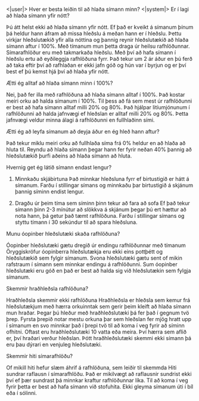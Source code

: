 <|user|>
Hver er besta leiðin til að hlaða símann minn?
<|system|>
Er í lagi að hlaða símann yfir nótt?

Þú átt helst ekki að hlaða símann yfir nótt. Ef það er kveikt á símanum þínum þá heldur hann áfram að missa hleðslu á meðan hann er í hleðslu. Þettu virkjar hleðslutækið yfir alla nóttina og þannig reynir hleðslutækið að hlaða símann aftur í 100%. Með tímanum mun þetta draga úr heilsu rafhlöðunnar. Símarafhlöður eru með takmarkaða hleðslu. Með því að hafa símann í hleðslu ertu að eyðileggja rafhlöðuna fyrr. Það tekur um 2 ár áður en þú ferð að taka eftir því að rafhlaðan er ekki jafn góð og hún var í byrjun og er því best ef þú kemst hjá því að hlaða yfir nótt.

Ætti ég alltaf að hlaða símann minn í 100%?

Nei, það fer illa með rafhlöðuna að hlaða símann alltaf í 100%. Það kostar meiri orku að halda símanum í 100%. Til þess að fá sem mest úr rafhlöðunni er best að hafa símann alltaf milli 20% og 80%. Það hjálpar litíumjónunum í rafhlöðunni að halda jafnvægi ef hleðslan er alltaf milli 20% og 80%. Þetta jafnvægi veldur minna álagi á rafhlöðunni en fullhlaðinn sími.

Ætti ég að leyfa símanum að deyja áður en ég hleð hann aftur?

Það tekur miklu meiri orku að fullhlaða síma frá 0% heldur en að hlaða að hluta til. Reyndu að hlaða símann þegar hann fer fyrir neðan 40% þannig að hleðslutækið þurfi aðeins að hlaða símann að hluta.

Hvernig get ég látið símann endast lengur?

1. Minnkaðu skjábirtuna
Það minnkar hleðsluna fyrr ef birtustigið er hátt á símanum. Farðu í stillingar símans og minnkaðu þar birtustigið á skjánum þannig síminn endist lengur.

2. Dragðu úr þeim tíma sem síminn þinn tekur að fara að sofa
Ef það tekur símann þinn 2-3 mínútur að slökkva á skjánum þegar þú ert hættur að nota hann, þá getur það tæmt rafhlöðuna. Farðu í stillingar símans og styttu tímann í 30 sekúndur til að spara hleðsluna.

Munu óopinber hleðslutæki skaða rafhlöðuna?

Óopinber hleðslutæki gætu dregið úr endingu rafhlöðunnar með tímanum
Öryggiskröfur óopinberra hleðslutækja eru ekki eins pottþétt og hleðslutækið sem fylgir símanum. Svona hleðslutæki gætu sent of mikin rafstraum í símann sem minnkar endingu á rafhlöðunni. Sum óopinber hleðslutæki eru góð en það er best að halda sig við hleðslutækin sem fylgja símanum. 

Skemmir hraðhleðsla rafhlöðuna?

Hraðhleðsla skemmir ekki rafhlöðuna
Hraðhleðsla er hleðsla sem kemur frá hleðslutækjum með hærra orkuinntak sem gerir þeim kleift að hlaða símann mun hraðar. Þegar þú hleður með hraðhleðslutæki þá fer það í gegnum tvö þrep. Fyrsta þrepið notar mestu orkuna þar sem hleðslan fer mjög hratt upp í símanum en svo minnkar það í þrepi tvö til að koma í veg fyrir að síminn ofhitni. Oftast eru hraðhleðslutæki 10 vatta eða meira. Því hærra sem aflið er, því hraðari verður hleðslan. Þótt hraðhleðslutæki skemmi ekki símann þá eru þau dýrari en venjuleg hleðslutæki.

Skemmir hiti símarafhlöðu?

Of mikill hiti hefur slæm áhrif á rafhlöðuna, sem leiðir til skemmda
Hiti sundrar raflausn í símarafhlöðu. Það er mikilvægt að raflausnir sundrist ekki því ef þær sundrast þá minnkar kraftur rafhlöðunnar líka. Til að koma í veg fyrir þetta er best að hafa símann við stofuhita. Ekki gleyma símanum úti í bíl eða í sólinni.